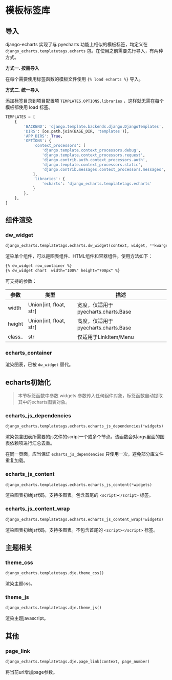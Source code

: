 # 模板标签库

## 导入

django-echarts 实现了与 pyecharts 功能上相似的模板标签，均定义在 `django_echarts.templatetags.echarts` 包。在使用之前需要先行导入，有两种方式。

**方式一. 按需导入**

在每个需要使用标签函数的模板文件使用 `{% load echarts %}` 导入。

**方式二. 统一导入**

添加标签目录到项目配置项 `TEMPLATES.OPTIONS.libraries` ，这样就无需在每个模板都使用 load 标签。

```python
TEMPLATES = [
    {
        'BACKEND': 'django.template.backends.django.DjangoTemplates',
        'DIRS': [os.path.join(BASE_DIR, 'templates')],
        'APP_DIRS': True,
        'OPTIONS': {
            'context_processors': [
                'django.template.context_processors.debug',
                'django.template.context_processors.request',
                'django.contrib.auth.context_processors.auth',
                'django.template.context_processors.static',
                'django.contrib.messages.context_processors.messages',
            ],
            'libraries': {
                'echarts': 'django_echarts.templatetags.echarts'
            }
        },
    },
]
```

## 组件渲染

### dw_widget

```python
django_echarts.templatetags.echarts.dw_widget(context, widget, **kwargs)
```

渲染单个组件，可以是图表组件、HTML组件和容器组件。使用方法如下：

```html
{% dw_widget row_container %}
{% dw_widget chart  width="100%" height="700px" %}
```

可支持的参数：

| 参数   | 类型                   | 描述                                 |
| ------ | ---------------------- | ------------------------------------ |
| width  | Union[int, float, str] | 宽度，仅适用于 pyecharts.charts.Base |
| height | Union[int, float, str] | 高度，仅适用于 pyecharts.charts.Base |
| class_ | str                    | 仅适用于LinkItem/Menu                |

### echarts_container

渲染图表，已被 `dw_widget` 替代。

## echarts初始化

> 本节标签函数中参数 widgets 参数传入任何组件对象，标签函数自动提取其中的echarts图表对象。

### echarts_js_dependencies

```python
django_echarts.templatetags.echarts.echarts_js_dependencies(*widgets)
```
渲染包含图表所需要的js文件的script一个或多个节点。该函数会对args里面的图表依赖项进行汇总去重。

在同一页面，应当保证 `echarts_js_dependencies` 只使用一次，避免部分库文件重复加载。

### echarts_js_content

```python
django_echarts.templatetags.echarts.echarts_js_content(*widgets)
```
渲染图表初始js代码，支持多图表。包含首尾的 `<script></script>` 标签。

### echarts_js_content_wrap

```python
django_echarts.templatetags.echarts.echarts_js_content_wrap(*widgets)
```

渲染图表初始js代码，支持多图表。不包含首尾的 `<script></script>` 标签。

## 主题相关

### theme_css

```python
django_echarts.templatetags.dje.theme_css()
```

渲染主题css。

### theme_js

```python
django_echarts.templatetags.dje.theme_js()
```

渲染主题javascript。

## 其他

### page_link

```python
django_echarts.templatetags.dje.page_link(context, page_number)
```

将当前url增加page参数。

